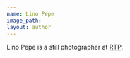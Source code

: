 ```yaml
---
name: Lino Pepe
image_path:
layout: author
---
```

Lino Pepe is a still photographer at <a class="text-cat-link publisher" href="/publishers/RTP/">RTP</a>.
